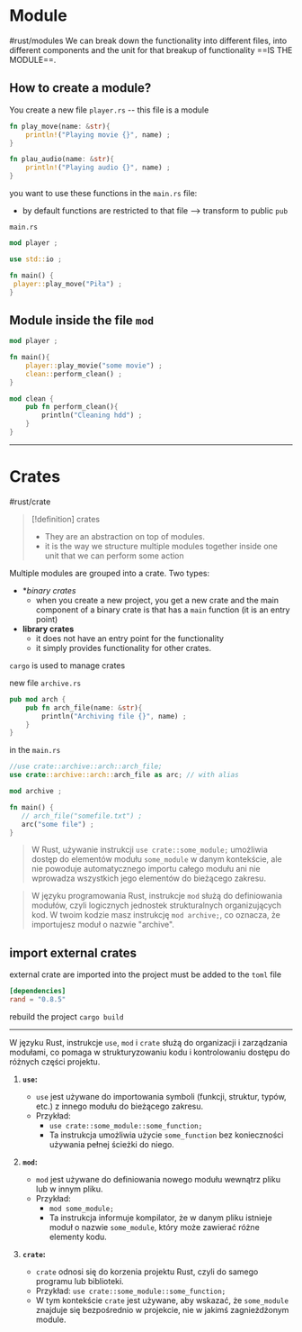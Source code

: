 
# Module
#rust/modules 
We can break down the functionality into different files, into different components and the unit for that breakup of functionality ==IS THE MODULE==.

## How to create a module?

You create a new file `player.rs` -- this file is a module
```rust
fn play_move(name: &str){
    println!("Playing movie {}", name) ;
}

fn plau_audio(name: &str){
    println!("Playing audio {}", name) ;
}
```
 you want to use these functions in the  `main.rs` file:
 - by default functions are restricted to that file --> transform to public `pub`

`main.rs`
```rust
mod player ;

use std::io ;

fn main() {
 player::play_move("Piła") ;
}
```

## Module inside the file `mod`
```rust
mod player ;

fn main(){
	player::play_movie("some movie") ;
	clean::perform_clean() ;
}

mod clean {
	pub fn perform_clean(){
		println("Cleaning hdd") ;
	}
}
```


----------
# Crates
#rust/crate 
>[!definition] crates
>- They are an abstraction on top of modules.
>- it is the way we structure multiple modules together inside one unit that we can perform some action


Multiple modules are grouped into a crate.
Two types:
- **binary crates*
	- when you create a new project, you get a new crate and the main component of a binary crate is that has a `main` function (it is an entry point)
- **library crates**
	- it does not have an entry point for the functionality
	- it simply provides functionality for other crates.

`cargo` is used to manage crates


new file `archive.rs`
```rust
pub mod arch {
    pub fn arch_file(name: &str){
        println("Archiving file {}", name) ;
    }
}
```

in the `main.rs`
```rust
//use crate::archive::arch::arch_file;
use crate::archive::arch::arch_file as arc; // with alias

mod archive ;

fn main() {
   // arch_file("somefile.txt") ;
   arc("some file") ;
}
```

> W Rust, używanie instrukcji `use crate::some_module;` umożliwia dostęp do elementów modułu `some_module` w danym kontekście, ale nie powoduje automatycznego importu całego modułu ani nie wprowadza wszystkich jego elementów do bieżącego zakresu.

> W języku programowania Rust, instrukcje `mod` służą do definiowania modułów, czyli logicznych jednostek strukturalnych organizujących kod. W twoim kodzie masz instrukcję `mod archive;`, co oznacza, że importujesz moduł o nazwie "archive".


## import external crates

external crate are imported into the project must be added to the `toml` file

```toml
[dependencies]
rand = "0.8.5"
```
rebuild the project `cargo build`


---
W języku Rust, instrukcje `use`, `mod` i `crate` służą do organizacji i zarządzania modułami, co pomaga w strukturyzowaniu kodu i kontrolowaniu dostępu do różnych części projektu.

1. **`use`:**    
    - `use` jest używane do importowania symboli (funkcji, struktur, typów, etc.) z innego modułu do bieżącego zakresu.
    - Przykład:
	    - `use crate::some_module::some_function;`
	    - Ta instrukcja umożliwia użycie `some_function` bez konieczności używania pełnej ścieżki do niego.
    
2. **`mod`:**    
    - `mod` jest używane do definiowania nowego modułu wewnątrz pliku lub w innym pliku.
    - Przykład:
	    - `mod some_module;`
	    - Ta instrukcja informuje kompilator, że w danym pliku istnieje moduł o nazwie `some_module`, który może zawierać różne elementy kodu.

3. **`crate`:**
    
    - `crate` odnosi się do korzenia projektu Rust, czyli do samego programu lub biblioteki.
    - Przykład: `use crate::some_module::some_function;`
    - W tym kontekście `crate` jest używane, aby wskazać, że `some_module` znajduje się bezpośrednio w projekcie, nie w jakimś zagnieżdżonym module.




















